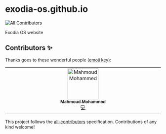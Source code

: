 # exodia-os.github.io
<!-- ALL-CONTRIBUTORS-BADGE:START - Do not remove or modify this section -->
[![All Contributors](https://img.shields.io/badge/all_contributors-1-orange.svg?style=flat-square)](#contributors-)
<!-- ALL-CONTRIBUTORS-BADGE:END -->
Exodia OS website


<!-- All Contributors -->

## Contributors ✨

Thanks goes to these wonderful people ([emoji key](https://allcontributors.org/docs/en/emoji-key)):

<!-- ALL-CONTRIBUTORS-LIST:START - Do not remove or modify this section -->
<!-- prettier-ignore-start -->
<!-- markdownlint-disable -->
<table>
  <tbody>
    <tr>
      <td align="center" valign="top" width="14.28%"><a href="http://mmsaeed509.github.io"><img src="https://avatars.githubusercontent.com/u/62524855?v=4?s=100" width="100px;" alt="Mahmoud Mohammed "/><br /><sub><b>Mahmoud Mohammed </b></sub></a><br /><a href="https://github.com/Exodia-OS/exodia-os.github.io/commits?author=mmsaeed509" title="Code">💻</a></td>
    </tr>
  </tbody>
</table>

<!-- markdownlint-restore -->
<!-- prettier-ignore-end -->

<!-- ALL-CONTRIBUTORS-LIST:END -->

This project follows the [all-contributors](https://github.com/all-contributors/all-contributors) specification. Contributions of any kind welcome!